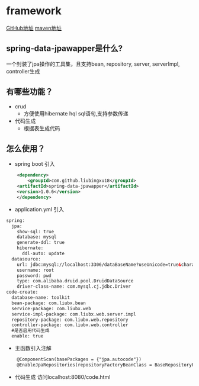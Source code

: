 # framework
[GitHub地址](https://github.com/LiuBingXu18/framework) [maven地址](https://mvnrepository.com/artifact/com.github.liubingxu18/spring-data-jpawapper)
## spring-data-jpawapper是什么?
一个封装了jpa操作的工具集，且支持bean, repository, server, serverImpl, controller生成

## 有哪些功能？

* crud
    *  方便使用hibernate hql sql语句,支持参数传递
* 代码生成
    *  根据表生成代码

## 怎么使用？

* spring boot 引入

```xml
    <dependency>
    	<groupId>com.github.liubingxu18</groupId>
	<artifactId>spring-data-jpawapper</artifactId>
	<version>1.0.6</version>
    </dependency>
```

* application.yml 引入

```xml
spring:
  jpa:
    show-sql: true
    database: mysql
    generate-ddl: true
    hibernate:
      ddl-auto: update
  datasource:
    url: jdbc:mysql://localhost:3306/dataBaseName?useUnicode=true&characterEncoding=utf-8&useSSL=true&serverTimezone=UTC
    username: root
    password: pwd
    type: com.alibaba.druid.pool.DruidDataSource
    driver-class-name: com.mysql.cj.jdbc.Driver
code-create:  
  database-name: toolkit  
  bean-package: com.liubx.bean  
  service-package: com.liubx.web  
  service-impl-package: com.liubx.web.server.impl  
  repository-package: com.liubx.web.repository  
  controller-package: com.liubx.web.controller  
  #是否启用代码生成
  enable: true
```
* 主函数引入注解

```xml
    @ComponentScan(basePackages = {"jpa.autocode"})  
    @EnableJpaRepositories(repositoryFactoryBeanClass = BaseRepositoryFactoryBean.class)
```
* 代码生成
    访问localhost:8080/code.html
